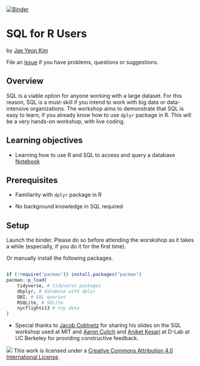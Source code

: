 
[![Binder](https://mybinder.org/badge_logo.svg)](https://mybinder.org/v2/gh/dlab-berkeley/sql-for-r-users/master)

# SQL for R Users

by [Jae Yeon Kim](https://jaeyk.github.io/)

File an [issue](https://github.com/dlab-berkeley/sql-for-r-users/issues) if you have problems, questions or suggestions.

## Overview

SQL is a viable option for anyone working with a large dataset. For this reason, SQL is a must-skill if you intend to work with big data or data-intensive organizations. The workshop aims to demonstrate that SQL is easy to learn, if you already know how to use `dplyr` package in R. This will be a very hands-on workshop, with live coding. 

## Learning objectives

- Learning how to use R and SQL to access and query a database [Notebook](https://rawcdn.githack.com/dlab-berkeley/sql-for-r-users/016a2d8acf3297cef5221385863c262d1356b32b/code/01_intro_to_sql.html)

## Prerequisites 

- Familiarity with `dplyr` package in R

- No background knowledge in SQL required 

## Setup

Launch the binder. Please do so before attending the worskshop as it takes a while (especially, if you do it for the first time).

Or manually install the following packages.

```r

if (!require("pacman")) install.packages("pacman")
pacman::p_load(
    tidyverse, # tidyverse packages
    dbplyr, # database with dplyr
    DBI, # SQL queries
    RSQLite, # SQLite
    nycflights13 # toy data
)

```

* Special thanks to [Jacob Coblnetz](https://www.linkedin.com/in/jacobcoblentz/) for sharing his slides on the SQL workshop used at MIT and [Aaron Culich](https://dlab.berkeley.edu/people/aaron-culich) and [Aniket Kesari](https://dlab.berkeley.edu/people/aniket-kesari) at D-Lab at UC Berkeley for providing constructive feedback.

![](https://i.creativecommons.org/l/by/4.0/88x31.png) This work is licensed under a [Creative Commons Attribution 4.0 International License](https://creativecommons.org/licenses/by/4.0/).

